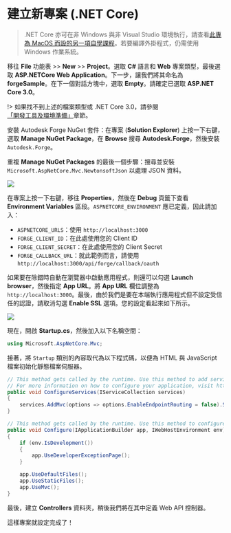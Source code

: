# 建立新專案 (.NET Core)

> .NET Core 亦可在非 Windows 與非 Visual Studio 環境執行，請查看[此專為 MacOS 而設的另一項自學課程](https://github.com/augustogoncalves/dotnetcoreheroku)。若要編譯外掛程式，仍需使用 Windows 作業系統。

移往 **File** 功能表 >> **New** >> **Project**。選取 **C#** 語言和 **Web** 專案類型，最後選取 **ASP.NETCore Web Application**。下一步，讓我們將其命名為 **forgeSample**。在下一個對話方塊中，選取 **Empty**。請確定已選取 **ASP.NET Core 3.0**。

!> 如果找不到上述的檔案類型或 .NET Core 3.0，請參閱[「開發工具及環境準備」](/zh-TW/environment/tools/netcore)章節。

安裝 Autodesk Forge NuGet 套件：在專案 (**Solution Explorer**) 上按一下右鍵，選取 **Manage NuGet Package**，在 **Browse** 搜尋 **Autodesk.Forge**，然後安裝 `Autodesk.Forge`。

重複 **Manage NuGet Packages** 的最後一個步驟：搜尋並安裝 `Microsoft.AspNetCore.Mvc.NewtonsoftJson` 以處理 JSON 資料。 

![](_media/netcore/create_project.gif)

在專案上按一下右鍵，移往 **Properties**，然後在 **Debug** 頁籤下查看 **Environment Variables** 區段。`ASPNETCORE_ENVIRONMENT` 應已定義，因此請加入：

- `ASPNETCORE_URLS`：使用 `http://localhost:3000`
- `FORGE_CLIENT_ID`：在此處使用您的 Client ID
- `FORGE_CLIENT_SECRET`：在此處使用您的 Client Secret
- `FORGE_CALLBACK_URL`：就此範例而言，請使用 `http://localhost:3000/api/forge/callback/oauth`

如果要在除錯時自動在瀏覽器中啟動應用程式，則還可以勾選 **Launch browser**，然後指定 **App URL**。將 **App URL** 欄位調整為 `http://localhost:3000`。最後，由於我們是要在本端執行應用程式但不設定受信任的認證，請取消勾選 **Enable SSL** 選項。您的設定看起來如下所示。

![](_media/netcore/env_vars.png)

現在，開啟 **Startup.cs**，然後加入以下名稱空間：

```csharp
using Microsoft.AspNetCore.Mvc;
```

接著，將 `Startup` 類別的內容取代為以下程式碼，以便為 HTML 與 JavaScript 檔案初始化靜態檔案伺服器。 

```csharp
// This method gets called by the runtime. Use this method to add services to the container.
// For more information on how to configure your application, visit https://go.microsoft.com/fwlink/?LinkID=398940
public void ConfigureServices(IServiceCollection services)
{
    services.AddMvc(options => options.EnableEndpointRouting = false).SetCompatibilityVersion(CompatibilityVersion.Version_3_0).AddNewtonsoftJson();
}

// This method gets called by the runtime. Use this method to configure the HTTP request pipeline.
public void Configure(IApplicationBuilder app, IWebHostEnvironment env)
{
    if (env.IsDevelopment())
    {
        app.UseDeveloperExceptionPage();
    }

    app.UseDefaultFiles();
    app.UseStaticFiles();
    app.UseMvc();
}
```

最後，建立 **Controllers** 資料夾，稍後我們將在其中定義 Web API 控制器。

這樣專案就設定完成了！